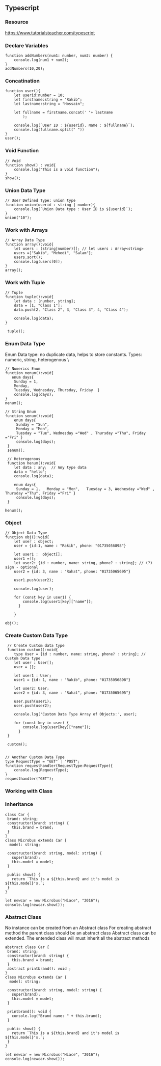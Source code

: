 ## Typescript
  
### Resource
https://www.tutorialsteacher.com/typescript


### Declare Variables
```
function addNumbers(num1: number, num2: number) {
    console.log(num1 + num2);
}
addNumbers(10,20);
```
### Concatination
```
function user(){
    let userid:number = 10;
    let firstname:string = "Rakib";
    let lastname:string = "Hossain";

    let fullname = firstname.concat(' '+ lastname
        );
 
    console.log(`User ID : ${userid}, Name : ${fullname}`);
    console.log(fullname.split(" "))
}
user();
```


### Void Function
```
// Void
function show() : void{
    console.log("This is a void function");
}
show(); 
```
### Union Data Type
```
// User Defined Type: union type
function union(userid : string | number){ 
    console.log(`Union Data type : User ID is ${userid}`);
}
union("10"); 
```

### Work with Arrays
```
// Array Data Type
function array():void{
    let users : (string|number)[]; // let users : Array<string>
    users =["Sakib", "Mehedi", "Salam"];
    users.sort();
    console.log(users[0]);
}
array();
```
### Work with Tuple
```
// Tuple
function tuple():void{
    let data : [number, string];
    data = [1, "Class 1"];
    data.push(2, "Class 2", 3, "Class 3", 4, "Class 4");

    console.log(data);
}

 tuple(); 
```
### Enum Data Type
Enum Data type: no duplicate data, helps to store constants. Types: numeric, string, heterogenous \
```
// Numerics Enum
function nenum():void{
   enum days{ 
    Sunday = 1, 
    Monday, 
    Tuesday, Wednesday, Thursday, Friday  }
    console.log(days);
}
nenum();

// String Enum
function senum():void{
    enum days{ 
     Sunday = "Sun", 
     Monday = "Mon", 
     Tuesday = "Tue", Wednesday ="Wed" , Thursday ="Thu", Friday ="Fri" }
     console.log(days);
 }
 senum();

 // Heterogenous
 function henum():void{
    let data : any;  // Any type data
    data = "hello";
    console.log(data);
    
    enum days{ 
     Sunday = 1,   Monday = "Mon",   Tuesday = 3, Wednesday ="Wed" , Thursday ="Thu", Friday ="Fri" }
     console.log(days);
 }

henum();
```

### Object 
```
// Object Data Type
function obj():void{
    let user : object;
    user = {id:1, name : "Rakib", phone: "01735056898"}

    let user1 :  object[];
    user1 =[];    
    let user2: {id : number, name: string, phone? : string}; // (?) sign - optional
    user2 = {id: 3, name : "Rahat", phone: "01735065695"}

    user1.push(user2);
    
    console.log(user);

    for (const key in user1) {
        console.log(user1[key]["name"]);
      }

    }
     
obj();
```

### Create Custom Data Type
```
 // Create Custom data type
 function custom():void{
    type User = {id : number, name: string, phone? : string}; // Custom Data type
    let user : User[];
    user = [];

    let user1 : User;
    user1 = {id: 1, name : "Rakib", phone: "01735056898"}
    
    let user2: User; 
    user2 = {id: 3, name : "Rahat", phone: "01735065695"}

    user.push(user1);
    user.push(user2);
    
    console.log('Custom Data Type Array of Objects:', user);

    for (const key in user) {
        console.log(user[key]["name"]);
      }
 }

 custom();


// Another Custom Data Type
type RequestType = "GET" | "POST";
function requesthandler(RequestType:RequestType){    
    console.log(RequestType);
}
requesthandler("GET");
 ```

### Working with Class  
### Inheritance
 ```
class Car {
  brand: string;
  constructor(brand: string) {
    this.brand = brand;
  }
}
class Microbus extends Car {
   model: string;

  constructor(brand: string, model: string) {
    super(brand);
    this.model = model;
  }

  public show() {
    return `This is a ${this.brand} and it's model is ${this.model}'s.`;
  }
}

let newcar = new Microbus("Hiace", "2016");
console.log(newcar.show()); 
 ```
 
### Abstract Class
No instance can be created from an Abstract class
For creating abstract method the parent class should be an abstract class 
Abstract class can be extended. The entended class will must inherit all the abstract methods
 ```
abstract class Car {
  brand: string;
  constructor(brand: string) {
    this.brand = brand;
  }
  abstract printbrand(): void ;
}
class Microbus extends Car {
   model: string;

  constructor(brand: string, model: string) {
    super(brand);
    this.model = model;
  }

  printbrand(): void {
    console.log("Brand name: " + this.brand);
  }

  public show() {
    return `This is a ${this.brand} and it's model is ${this.model}'s.`;
  }
}

let newcar = new Microbus("Hiace", "2016");
console.log(newcar.show()); 
 ```
